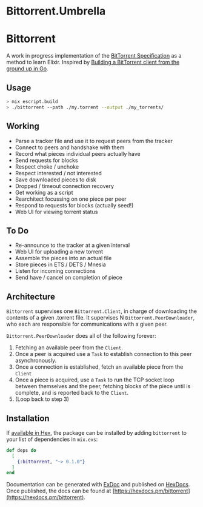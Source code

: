 # Bittorrent.Umbrella

# Bittorrent

A work in progress implementation of the [BitTorrent Specification](https://wiki.theory.org/index.php/BitTorrentSpecification#Info_Dictionary) as a method to learn Elixir. Inspired by [Building a BitTorrent client from the ground up in Go](https://blog.jse.li/posts/torrent/).

## Usage

```sh
> mix escript.build
> ./bittorrent --path ./my.torrent --output ./my_torrents/
```

## Working

- Parse a tracker file and use it to request peers from the tracker
- Connect to peers and handshake with them
- Record what pieces individual peers actually have
- Send requests for blocks
- Respect choke / unchoke
- Respect interested / not interested
- Save downloaded pieces to disk
- Dropped / timeout connection recovery
- Get working as a script
- Rearchitect focussing on one piece per peer
- Respond to requests for blocks (actually seed!)
- Web UI for viewing torrent status

## To Do

- Re-announce to the tracker at a given interval
- Web UI for uploading a new torrent
- Assemble the pieces into an actual file
- Store pieces in ETS / DETS / Mnesia
- Listen for incoming connections
- Send have / cancel on completion of piece

## Architecture

`Bittorrent` supervises one
`Bittorrent.Client`, in charge of downloading the contents of a given .torrent file. It supervises N
`Bittorrent.PeerDownloader`, who each are responsible for communications with a given peer.

`Bittorrent.PeerDownloader` does all of the following forever:

1. Fetching an available peer from the `Client`.
2. Once a peer is acquired use a `Task` to establish connection to this peer asynchronously.
3. Once a connection is established, fetch an available piece from the `Client`
4. Once a piece is acquired, use a `Task` to run the TCP socket loop between themselves and the peer, fetching blocks of the piece until is complete, and is reported back to the `Client`.
5. (Loop back to step 3)

## Installation

If [available in Hex](https://hex.pm/docs/publish), the package can be installed
by adding `bittorrent` to your list of dependencies in `mix.exs`:

```elixir
def deps do
  [
    {:bittorrent, "~> 0.1.0"}
  ]
end
```

Documentation can be generated with [ExDoc](https://github.com/elixir-lang/ex_doc)
and published on [HexDocs](https://hexdocs.pm). Once published, the docs can
be found at [https://hexdocs.pm/bittorrent](https://hexdocs.pm/bittorrent).
